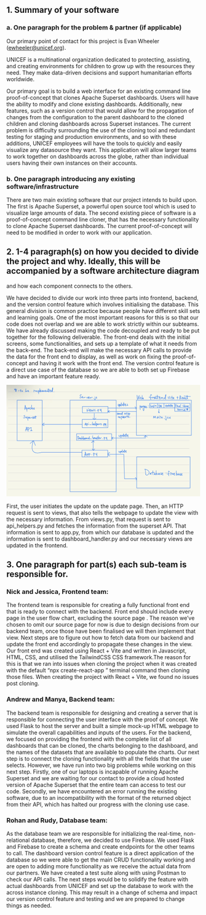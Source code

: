 ## 1. Summary of your software

### a. One paragraph for the problem & partner (if applicable)

Our primary point of contact for this project is Evan Wheeler (ewheeler@unicef.org).

UNICEF is a multinational organization dedicated to protecting, assisting, and creating environments for children to grow up with the 
resources they need. They make data-driven decisions and support humanitarian efforts worldwide.

Our primary goal is to build a web interface for an existing command line proof-of-concept that clones Apache Superset dashboards. 
Users will have the ability to modify and clone existing dashboards. Additionally, new features, such as a version control that would allow 
for the propagation of changes from the configuration to the parent dashboard to the cloned children and cloning dashboards across Superset 
instances. The current problem is difficulty surrounding the use of the cloning tool and redundant testing for staging and production environments, 
and so with these additions, UNICEF employees will have the tools to quickly and easily visualize any datasource they want. This application 
will allow larger teams to work together on dashboards across the globe, rather than individual users having their own instances on their accounts.

### b. One paragraph introducing any existing software/infrastructure
There are two main existing software that our project intends to build upon. The first is Apache Superset, a powerful open source tool which is 
used to visualize large amounts of data. The second existing piece of software is a proof-of-concept command line cloner, that has the necessary 
functionality to clone Apache Superset dashboards. The current proof-of-concept will need to be modified in order to work with our application. 

## 2. 1-4 paragraph(s) on how you decided to divide the project and why. Ideally, this will be accompanied by a software architecture diagram 
and how each component connects to the others.

We have decided to divide our work into three parts into frontend, backend, and the version control feature which involves initialising the database. 
This general division is common practice because people have different skill sets and learning goals. One of the most important reasons for this is 
so that our code does not overlap and we are able to work strictly within our subteams. We have already discussed making the code decoupled and ready 
to be put together for the following deliverable. The front-end deals with the initial screens, some functionalities, and sets up a template of what it 
needs from the back-end. The back-end will make the necessary API calls to provide the data for the front end to display, as well as work on fixing the 
proof-of-concept and having it work with the front end. The version control feature is a direct use case of the database so we are able to both set up 
Firebase and have an important feature ready.   

![Login](IMG_204EC471C9E7-1.jpg)

First, the user initiates the update on the update page. Then, an HTTP request is sent to views, that also tells the webpage to update the view with the 
necessary information. From views.py, that request is sent to api_helpers.py and fetches the information from the superset API. That information is sent 
to app.py, from which our database is updated and the information is sent to dashboard_handler.py and our necessary views are updated in the frontend. 

## 3. One paragraph for part(s) each sub-team is responsible for.

### Nick and Jessica, Frontend team:

The frontend team is responsible for creating a fully functional front end that is ready to connect with the backend. Front end should include every page 
in the user flow chart, excluding the source page . The reason we’ve chosen to omit our source page for now is due to design decisions from our backend 
team, once those have been finalised we will then implement that view. Next steps are to figure out how to fetch data from our backend and update the 
front end accordingly to propagate these changes in the view. Our front end was created using React + Vite and written in Javascript, HTML, CSS, and utilised 
the TailwindCSS CSS framework.The reason for this is that we ran into issues when cloning the project when it was created with the default 
“npx create-react-app <appname>” terminal command then cloning those files. When creating the project with React + Vite, we found no issues post cloning. 

### Andrew and Manya, Backend team:

The backend team is responsible for designing and creating a server that is responsible for connecting the user interface with the proof of concept. 
We used Flask to host the server and built a simple mock-up HTML webpage to simulate the overall capabilities and inputs of the users. For the backend, 
we focused on providing the frontend with the complete list of all dashboards that can be cloned, the charts belonging to the dashboard, and the names of 
the datasets that are available to populate the charts. Our next step is to connect the cloning functionality with all the fields that the user selects. 
However, we have run into two big problems while working on this next step. Firstly, one of our laptops is incapable of running Apache Superset and we are 
waiting for our contact to provide a cloud hosted version of Apache Superset that the entire team can access to test our code. Secondly, we have encountered 
an error running the existing software, due to an incompatibility with the format of the returned object from their API, which has halted our progress with 
the cloning use case. 

### Rohan and Rudy, Database team:

As the database team we are responsible for initializing the real-time, non-relational database, therefore, we decided to use Firebase. We used Flask and 
Firebase to create a schema and create endpoints for the other teams to call. The dashboard version control feature is a direct application of the database 
so we were able to get the main CRUD functionality working and are open to adding more functionality as we receive the actual data from our partners. We have 
created a test suite along with using Postman to check our API calls. The next steps would be to solidify the feature with actual dashboards from UNICEF and 
set up the database to work with the across instance cloning. This may result in a change of schema and impact our version control feature and testing and we 
are prepared to change things as needed.
